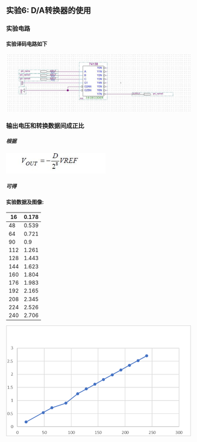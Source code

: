 ## 实验6: D/A转换器的使用

### 实验电路

#### 实验译码电路如下

![6-1](lab6-1.png)

### 输出电压和转换数据间成正比

##### 根据

![6-2](lab6-2.png)

##### 可得

#### 实验数据及图像:

| 16   | 0.178 |
| ---- | ----- |
| 48   | 0.539 |
| 64   | 0.721 |
| 90   | 0.9   |
| 112  | 1.261 |
| 128  | 1.443 |
| 144  | 1.623 |
| 160  | 1.804 |
| 176  | 1.983 |
| 192  | 2.165 |
| 208  | 2.345 |
| 224  | 2.526 |
| 240  | 2.706 |

![6-3](lab6-3.png)

